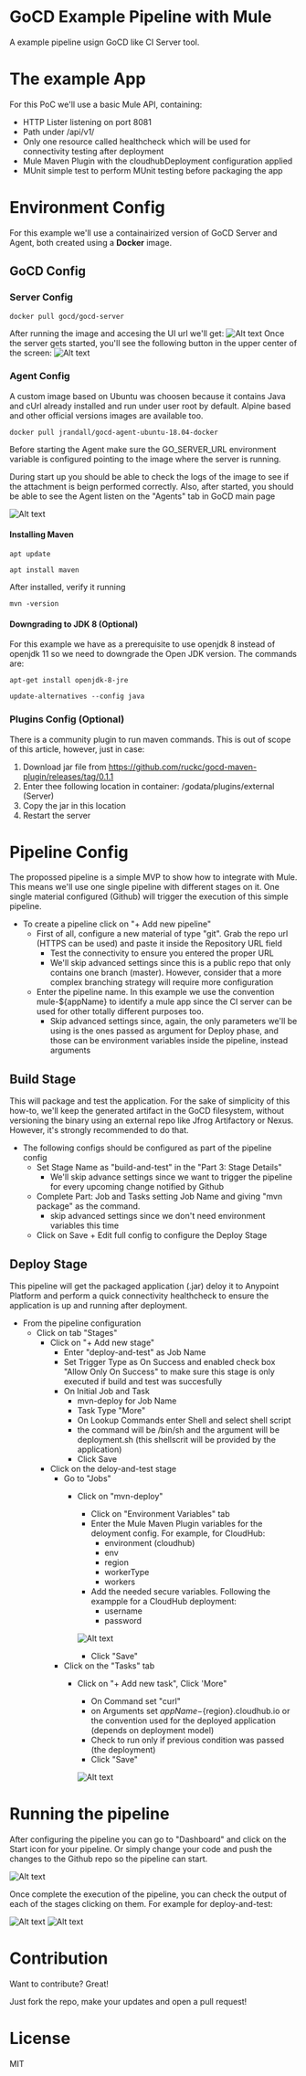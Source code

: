 # GoCD Example Pipeline with Mule

A example pipeline usign GoCD like CI Server tool.

# The example App
For this PoC we'll use a basic Mule API, containing:
   - HTTP Lister listening on port 8081
   - Path under /api/v1/
   - Only one resource called healthcheck which will be used for connectivity testing after deployment
   - Mule Maven Plugin with the cloudhubDeployment	configuration applied
   - MUnit simple test to perform MUnit testing before packaging the app


# Environment Config

For this example we'll use a containairized version of GoCD Server and Agent, both created using a **Docker** image.

## GoCD Config

### Server Config

```
docker pull gocd/gocd-server
```

After running the image and accesing the UI url we'll get:
![Alt text](images/server-starting.png)
Once the server gets started, you'll see the following button in the upper center of the screen:
![Alt text](images/server-ready.png)

### Agent Config
A custom image based on Ubuntu was choosen because it contains Java and cUrl already installed and run under user root by default.
Alpine based and other official versions images are available too.

```
docker pull jrandall/gocd-agent-ubuntu-18.04-docker
```

Before starting the Agent make sure the GO_SERVER_URL environment variable is configured pointing to the image where the server is running.

During start up you should be able to check the logs of the image to see if the attachment is beign performed correctly. Also,
after started, you should be able to see the Agent listen on the "Agents" tab in GoCD main page

![Alt text](images/adding-agents.png)

#### Installing Maven

```
apt update
```
```
apt install maven
```

After installed, verify it running
```
mvn -version
```

#### Downgrading to JDK 8 (Optional)
For this example we have as a prerequisite to use openjdk 8 instead of openjdk 11 so we need to downgrade the Open JDK version. The commands are:

```
apt-get install openjdk-8-jre
```
```
update-alternatives --config java
```

### Plugins Config (Optional)
There is a community plugin to run maven commands. This is out of scope of this article, however, just in case:
1) Download jar file from
https://github.com/ruckc/gocd-maven-plugin/releases/tag/0.1.1
2) Enter thee following location in container: /godata/plugins/external (Server)
3) Copy the jar in this location
4) Restart the server

# Pipeline Config

The propossed pipeline is a simple MVP to show how to integrate with Mule. This means we'll use one single pipeline with different stages on it. One single material configured (Github) will trigger the execution of this simple pipeline. 

- To create a pipeline click on "+ Add new pipeline"
	- First of all, configure a new material of type "git". Grab the repo url (HTTPS can be used) and paste it inside the Repository URL field
		- Test the connectivity to ensure you entered the proper URL
		- We'll skip advanced settings since this is a public repo that only contains one branch (master). However, consider that a more complex branching strategy will require more configuration
	- Enter the pipeline name. In this example we use the convention mule-${appName} to identify a mule app since the CI server can be used for other totally different purposes too.
		- Skip advanced settings since, again, the only parameters  we'll be using is the ones passed as argument for Deploy phase, and those can be environment variables inside the pipeline, instead arguments 

## Build Stage
This will package and test the application. For the sake of simplicity of this how-to, we'll keep the generated artifact in the GoCD filesystem, without versioning the binary using an external repo like Jfrog Artifactory or Nexus. However, it's strongly recommended to do that.
	
- The following configs should be configured as part of the pipeline config
	- Set Stage Name as "build-and-test" in the "Part 3: Stage Details"
		- We'll skip advance settings since we want to trigger the pipeline for every upcoming change notified by Github
	- Complete Part: Job and Tasks setting Job Name and giving "mvn package" as the command.
		- skip advanced settings since we don't need environment variables this time
	- Click on Save + Edit full config to configure the Deploy Stage

## Deploy Stage
This pipeline will get the packaged application (.jar) deloy it to Anypoint Platform and perform a quick connectivity healthcheck to ensure the application is up and running after deployment.
- From the pipeline configuration
	- Click on tab "Stages"
		- Click on "+ Add new stage"
			- Enter "deploy-and-test" as Job Name
			- Set Trigger Type as On Success and enabled check box "Allow Only On Success" to make sure this stage is only executed if build and test was succesfully
			- On Initial Job and Task
				- mvn-deploy for Job Name
				- Task Type "More"
				- On Lookup Commands enter Shell and select shell script
				- the command will be /bin/sh and the argument will be deployment.sh (this shellscrit will be provided by the application)
				- Click Save
		- Click on the deloy-and-test stage
			- Go to "Jobs"
				- Click on "mvn-deploy"
					- Click on "Environment Variables" tab
					- Enter the Mule Maven Plugin variables for the deloyment config. For example, for CloudHub:
						- environment (cloudhub)
						- env
						- region
						- workerType
						- workers
					- Add the needed secure variables. Following the exampple for a CloudHub deployment:
					    - username
						- password
					
					![Alt text](images/env-variables.png)

					- Click "Save"
			- Click on the "Tasks" tab
				- Click on "+ Add new task", Click 'More"
					- On Command set "curl"
					- on Arguments set ${appName}-${region}.cloudhub.io or the convention used for the deployed application (depends on deployment model)
					- Check to run only if previous condition was passed (the deployment)
					- Click "Save"

					![Alt text](images/pipeline-created.png)


# Running the pipeline

After configuring the pipeline you can go to "Dashboard" and click on the Start icon for your pipeline. Or simply change your code and push the changes to the Github repo so the pipeline can start.

![Alt text](images/pipeline-running.png)

Once complete the execution of the pipeline, you can check the output of each of the stages clicking on them. For example for deploy-and-test:

![Alt text](images/deploy-output.png)
![Alt text](images/testing-app-output.png)

# Contribution
Want to contribute? Great!

Just fork the repo, make your updates and open a pull request!

# License
MIT

